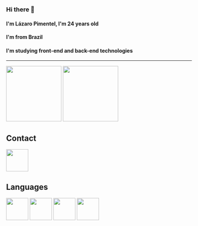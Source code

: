 ### Hi there 👋
#### I'm Lázaro Pimentel, I'm 24 years old
#### I'm from Brazil
#### I'm studying front-end and back-end technologies
----- 

<img height="150em" src= "https://github-readme-stats.vercel.app/api?username=Drlazinho&show_icons=true&theme=tokyonight" >

<img height="150em" src="https://github-readme-stats.vercel.app/api/top-langs/?username=Drlazinho&layout=compact" >

## Contact

<a herf="https://www.linkedin.com/in/l%C3%A1zaro-bonfim-872709210/?lipi=urn%3Ali%3Apage%3Ad_flagship3_profile_view_base%3BsszdHSi4TJCLKx%2FO7wzfUg%3D%3D"> <img src="https://cdn.jsdelivr.net/gh/devicons/devicon/icons/linkedin/linkedin-original.svg" align = "center" heigth="50" width="60" >
</a>

## Languages
<div>
    <img src="https://cdn.jsdelivr.net/gh/devicons/devicon/icons/csharp/csharp-original.svg" align = "center" heigth="50" width="60">
    <img src="https://cdn.jsdelivr.net/gh/devicons/devicon/icons/javascript/javascript-original.svg" align = "center" heigth="50" width="60">
    <img src="https://cdn.jsdelivr.net/gh/devicons/devicon/icons/html5/html5-original.svg" align = "center" heigth="50" width="60">
    <img src="https://cdn.jsdelivr.net/gh/devicons/devicon/icons/css3/css3-original.svg" align = "center" heigth="50" width="60">
</div>



<!--
**Drlazinho/Drlazinho** is a ✨ _special_ ✨ repository because its `README.md` (this file) appears on your GitHub profile.

Here are some ideas to get you started:

- 🔭 I’m currently working on ...
- 🌱 I’m currently learning ...
- 👯 I’m looking to collaborate on ...
- 🤔 I’m looking for help with ...
- 💬 Ask me about ...
- 📫 How to reach me: ...
- 😄 Pronouns: ...
- ⚡ Fun fact: ...
-->
